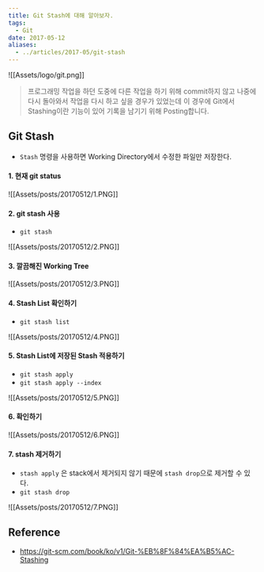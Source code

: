 ```yaml
---
title: Git Stash에 대해 알아보자.
tags:
  - Git
date: 2017-05-12
aliases: 
  - ../articles/2017-05/git-stash
---
```


![[Assets/logo/git.png]]

> 프로그래밍 작업을 하던 도중에 다른 작업을 하기 위해 commit하지 않고 나중에 다시 돌아와서 작업을 다시 하고 싶을 경우가 있었는데 이 경우에 Git에서 Stashing이란 기능이 있어 기록을 남기기 위해 Posting합니다.

## Git Stash
- `Stash` 명령을 사용하면 Working Directory에서 수정한 파일만 저장한다.

#### 1. 현재 git status

![[Assets/posts/20170512/1.PNG]]

#### 2. git stash 사용
- `git stash`

![[Assets/posts/20170512/2.PNG]]

#### 3. 깔끔해진 Working Tree

![[Assets/posts/20170512/3.PNG]]

#### 4. Stash List 확인하기
- `git stash list`

![[Assets/posts/20170512/4.PNG]]

#### 5. Stash List에 저장된 Stash 적용하기
- `git stash apply`
- `git stash apply --index`

![[Assets/posts/20170512/5.PNG]]

#### 6. 확인하기

![[Assets/posts/20170512/6.PNG]]

#### 7. stash 제거하기
- `stash apply` 은 stack에서 제거되지 않기 때문에 `stash drop`으로 제거할 수 있다.
- `git stash drop`

![[Assets/posts/20170512/7.PNG]]

## Reference
- <https://git-scm.com/book/ko/v1/Git-%EB%8F%84%EA%B5%AC-Stashing>

